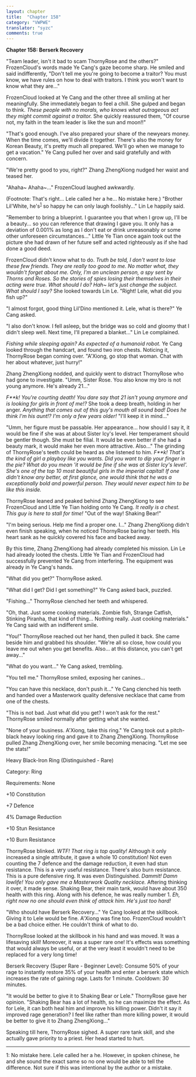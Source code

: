 ```yaml
---
layout: chapter
title:  "Chapter 158"
category: "VWPWE"
translator: "syzc"
comments: true
---
```


**Chapter 158: Berserk Recovery**

"Team leader, isn't it bad to scam ThornyRose and the others?" FrozenCloud's words made Ye Cang's gaze become sharp. He smiled and said indifferently, "Don't tell me you're going to become a traitor? You must know, we have rules on how to deal with traitors. I think you won't want to know what they are..."

FrozenCloud looked at Ye Cang and the other three all smiling at her meaningfully. She immediately began to feel a chill. She gulped and began to think. *These people with no morals, who knows what outrageous act they might commit against a traitor.* She quickly reassured them, "Of course not, my faith in the team leader is like the sun and moon!!"

"That's good enough. I've also prepared your share of the newyears money. When the time comes, we'll divide it together. There's also the money for Korean Beauty, it's pretty much all prepared. We'll go when we manage to get a vacation." Ye Cang pulled her over and said gratefully and with concern.

"We're pretty good to you, right?" Zhang ZhengXiong nudged her waist and teased her.

"Ahaha~ Ahaha~..." FrozenCloud laughed awkwardly.

(Footnote: That's right... Lele called her a he... No mistake here.)
"Brother Lil'White, he's<sup>[1](#footnote1)</sup> so happy he can only laugh foolishly..." Lin Le happily said.

"Remember to bring a blueprint. I guarantee you that when I grow up, I'll be a beauty... so you can reference that drawing I gave you. It only has a deviation of 0.001% as long as I don't eat or drink unreasonably or some other unforeseen circumstances..." Little Ye Tian once again took out the picture she had drawn of her future self and acted righteously as if she had done a good deed.

FrozenCloud didn't know what to do. *Truth be told, I don't want to lose these few friends. They are really too good to me. No matter what, they wouldn't forget about me. Only, I'm an unclean person, a spy sent by Thorns and Roses. So the stories of spies losing their themselves in their acting were true. What should I do? Hah~ let's just change the subject. What should I say?* She looked towards Lin Le. "Right! Lele, what did you fish up?"

"I almost forgot, good thing Lil'Dino mentioned it. Lele, what is there?" Ye Cang asked.

"I also don't know. I fell asleep, but the bridge was so cold and gloomy that I didn't sleep well. Next time, I'll prepared a blanket..." Lin Le complained.

*Fishing while sleeping again? As expected of a humanoid robot.* Ye Cang looked through the handcart, and found two iron chests. Noticing it, ThornyRose began coming over. "A'Xiong, go stop that woman. Chat with her about whatever, just hurry!"

Zhang ZhengXiong nodded, and quickly went to distract ThornyRose who had gone to investigate. "Umm, Sister Rose. You also know my bro is not young anymore. He's already 21..."

*F\*\*k! You're courting death! You dare say that 21 isn't young anymore and is looking for girls in front of me!?* She took a deep breath, holding in her anger. *Anything that comes out of this guy's mouth all sound bad! Does he think I'm his aunt!? I'm only a few years older!* "I'll keep it in mind..."

"Umm, her figure must be passable. Her appearance... how should I say it, it would be fine if she was at about Sister Icy's level. Her temperament should be gentler though. She must be filial. It would be even better if she had a beauty mark, it would make her even more attractive. Also..." The grinding of ThornyRose's teeth could be heard as she listened to him. *F\*\*k! That's the kind of girl a playboy like you wants. Did you want to dip your finger in the pie? What do you mean 'it would be fine if she was at Sister Icy's level'. She's one of the top 10 most beautiful girls in the imperial capital! If one didn't know any better, at first glance, one would think that he was a exceptionally bold and powerful person. They would never expect him to be like this inside.*

ThornyRose leaned and peaked behind Zhang ZhengXiong to see FrozenCloud and Little Ye Tian holding onto Ye Cang. *It really is a chest. This guy is here to stall for time!* "Out of the way! Shaking Bear!"

"I'm being serious. Help me find a proper one. I..." Zhang ZhengXiong didn't even finish speaking, when he noticed ThornyRose baring her teeth. His heart sank as he quickly covered his face and backed away.

By this time, Zhang ZhengXiong had already completed his mission. Lin Le had already looted the chests. Little Ye Tian and FrozenCloud had successfully prevented Ye Cang from interfering. The equipment was already in Ye Cang's hands. 

"What did you get?" ThornyRose asked.

"What did I get? Did I get something?" Ye Cang asked back, puzzled.

"Fishing..." ThornyRose clenched her teeth and whispered.

"Oh, that. Just some cooking materials. Zombie fish, Strange Catfish, Stinking Piranha, that kind of thing... Nothing really. Just cooking materials." Ye Cang said with an indifferent smile.

"You!" ThornyRose reached out her hand, then pulled it back. She came beside him and grabbed his shoulder. "We're all so close, how could you leave me out when you get benefits. Also... at this distance, you can't get away..."

"What do you want..." Ye Cang asked, trembling.

"You tell me." ThornyRose smiled, exposing her canines...

"You can have this necklace, don't push it..." Ye Cang clenched his teeth and handed over a Masterwork quality defensive necklace that came from one of the chests. 

"This is not bad. Just what did you get? I won't ask for the rest." ThornyRose smiled normally after getting what she wanted.

"None of your business. A'Xiong, take this ring." Ye Cang took out a pitch-black heavy looking ring and gave it to Zhang ZhengXiong. ThornyRose pulled Zhang ZhengXiong over, her smile becoming menacing. "Let me see the stats!"

Heavy Black-Iron Ring (Distinguished - Rare)

Category: Ring

Requirements: None

+10 Constitution

+7 Defence

4% Damage Reduction

+10 Stun Resistance

+10 Burn Resistance

ThornyRose blinked. *WTF! That ring is top quality!* Although it only increased a single attribute, it gave a whole 10 constitution! Not even counting the 7 defence and the damage reduction, it even had stun resistance. This is a very useful resistance. There's also burn resistance. This is a pure defensive ring. It was even Distinguished. *Dammit! Damn lowlife! You only gave me a Masterwork Quality necklace.* Aftering thinking it over, it made sense. Shaking Bear, their main tank, would have about 350 health with this ring. Along with his defence, he was really number 1. *Eh, right now no one should even think of attack him. He's just too hard!*

"Who should have Berserk Recovery..." Ye Cang looked at the skillbook. Giving it to Lele would be fine. A'Xiong was fine too. FrozenCloud wouldn't be a bad choice either. He couldn't think of what to do.

ThornyRose looked at the skillbook in his hand and was moved. It was a lifesaving skill! Moreover, it was a super rare one! It's effects was something that would always be useful, or at the very least it wouldn't need to be replaced for a very long time! 

Berserk Recovery (Super Rare - Beginner Level): Consume 50% of your rage to instantly restore 35% of your health and enter a berserk state which increases the rate of gaining rage. Lasts for 1 minute. Cooldown: 30 minutes.

"It would be better to give it to Shaking Bear or Lele." ThornyRose gave her opinion. "Shaking Bear has a lot of health, so he can maximize the effect. As for Lele, it can both heal him and improve his killing power. Didn't it say it improved rage generation? I feel like rather than more killing power, it would be better to give it to Zhang ZhengXiong..."

Speaking till here, ThornyRose sighed. A super rare tank skill, and she actually gave priority to a priest. Her head started to hurt.

---

<a name="footnote1">1</a>: No mistake here. Lele called her a he. However, in spoken chinese, he and she sound the exact same so no one would be able to tell the difference. Not sure if this was intentional by the author or a mistake.